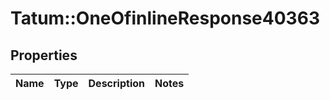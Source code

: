 # Tatum::OneOfinlineResponse40363

## Properties
Name | Type | Description | Notes
------------ | ------------- | ------------- | -------------

